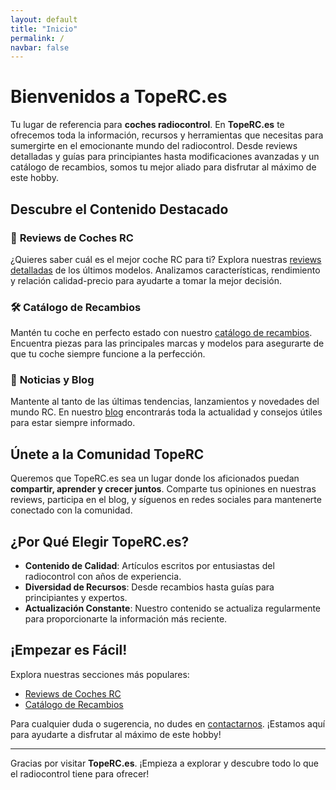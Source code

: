 ```yaml
---
layout: default
title: "Inicio"
permalink: /
navbar: false
---
```


# Bienvenidos a TopeRC.es

Tu lugar de referencia para **coches radiocontrol**. En **TopeRC.es** te ofrecemos toda la información, recursos y herramientas que necesitas para sumergirte en el emocionante mundo del radiocontrol. Desde reviews detalladas y guías para principiantes hasta modificaciones avanzadas y un catálogo de recambios, somos tu mejor aliado para disfrutar al máximo de este hobby.

## Descubre el Contenido Destacado

### 🚗 **Reviews de Coches RC**
¿Quieres saber cuál es el mejor coche RC para ti? Explora nuestras [reviews detalladas](/reviews) de los últimos modelos. Analizamos características, rendimiento y relación calidad-precio para ayudarte a tomar la mejor decisión.

### 🛠️ **Catálogo de Recambios**
Mantén tu coche en perfecto estado con nuestro [catálogo de recambios](/recambios/). Encuentra piezas para las principales marcas y modelos para asegurarte de que tu coche siempre funcione a la perfección.

### 📰 **Noticias y Blog**
Mantente al tanto de las últimas tendencias, lanzamientos y novedades del mundo RC. En nuestro [blog](/blog/) encontrarás toda la actualidad y consejos útiles para estar siempre informado.

## Únete a la Comunidad TopeRC

Queremos que TopeRC.es sea un lugar donde los aficionados puedan **compartir, aprender y crecer juntos**. Comparte tus opiniones en nuestras reviews, participa en el blog, y síguenos en redes sociales para mantenerte conectado con la comunidad.

## ¿Por Qué Elegir TopeRC.es?

- **Contenido de Calidad**: Artículos escritos por entusiastas del radiocontrol con años de experiencia.
- **Diversidad de Recursos**: Desde recambios hasta guías para principiantes y expertos.
- **Actualización Constante**: Nuestro contenido se actualiza regularmente para proporcionarte la información más reciente.

## ¡Empezar es Fácil!

Explora nuestras secciones más populares:
- [Reviews de Coches RC](/reviews)
- [Catálogo de Recambios](/recambios)

Para cualquier duda o sugerencia, no dudes en [contactarnos](/contacto/). ¡Estamos aquí para ayudarte a disfrutar al máximo de este hobby!

---

Gracias por visitar **TopeRC.es**. ¡Empieza a explorar y descubre todo lo que el radiocontrol tiene para ofrecer!
